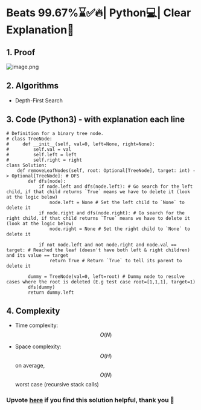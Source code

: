 # Beats 99.67%⌛✅🔥| Python💻| Clear Explanation📗

## 1. Proof
![image.png](https://assets.leetcode.com/users/images/81b35cda-7f9f-4723-b4a5-0a25d02206ae_1715913631.7686868.png)

## 2. Algorithms
- Depth-First Search

## 3. Code (Python3) - with explanation each line
```python3 []
# Definition for a binary tree node.
# class TreeNode:
#     def __init__(self, val=0, left=None, right=None):
#         self.val = val
#         self.left = left
#         self.right = right
class Solution:
    def removeLeafNodes(self, root: Optional[TreeNode], target: int) -> Optional[TreeNode]: # DFS
        def dfs(node):
            if node.left and dfs(node.left): # Go search for the left child, if that child returns `True` means we have to delete it (look at the logic below)
                node.left = None # Set the left child to `None` to delete it
            if node.right and dfs(node.right): # Go search for the right child, if that child returns `True` means we have to delete it (look at the logic below)
                node.right = None # Set the right child to `None` to delete it

            if not node.left and not node.right and node.val == target: # Reached the leaf (doesn't have both left & right children) and its value == target
                return True # Return `True` to tell its parent to delete it

        dummy = TreeNode(val=0, left=root) # Dummy node to resolve cases where the root is deleted (E.g test case root=[1,1,1], target=1)
        dfs(dummy)
        return dummy.left
```

## 4. Complexity
- Time complexity: $$O(N)$$
<!-- Add your time complexity here, e.g. $$O(n)$$ -->

- Space complexity: $$O(H)$$ on average, $$O(N)$$ worst case (recursive stack calls)
<!-- Add your space complexity here, e.g. $$O(n)$$ -->
### Upvote [here](https://leetcode.com/problems/delete-leaves-with-a-given-value/solutions/5168079/beats-99-67-python-clear-explanation) if you find this solution helpful, thank you 🤍
